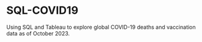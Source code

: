 # SQL-COVID19
Using SQL and Tableau to explore global COVID-19 deaths and vaccination data as of October 2023.
